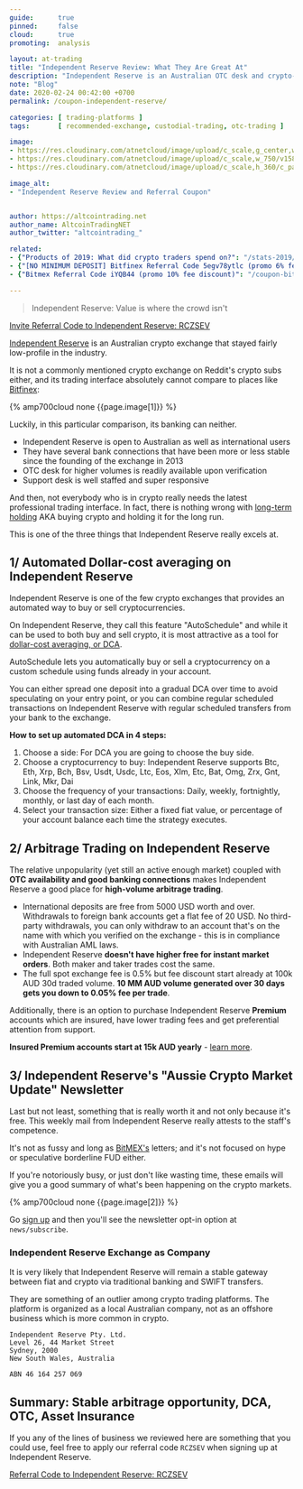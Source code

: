 ```yaml
---
guide:      true
pinned:     false
cloud:      true
promoting:  analysis

layout: at-trading
title: "Independent Reserve Review: What They Are Great At"
description: "Independent Reserve is an Australian OTC desk and crypto-fiat exchange with automated Dollar-cost averaging function and an arbitrage opportunity."
note: "Blog"
date: 2020-02-24 00:42:00 +0700
permalink: /coupon-independent-reserve/

categories: [ trading-platforms ]
tags:       [ recommended-exchange, custodial-trading, otc-trading ]

image:
- https://res.cloudinary.com/atnetcloud/image/upload/c_scale,g_center,w_700/c_crop,g_center,h_360,w_700/v1582619682/atnet/var_exchanges/indyres-hero_p11k7b.jpg
- https://res.cloudinary.com/atnetcloud/image/upload/c_scale,w_750/v1582619626/atnet/var_exchanges/Screen_Shot_2020-02-25_at_15.11.57_nxjpsk.png
- https://res.cloudinary.com/atnetcloud/image/upload/c_scale,h_360/c_pad,g_center,h_360,w_700/v1582619626/atnet/var_exchanges/Screen_Shot_2020-02-25_at_15.08.33_ytgqne.png

image_alt:
- "Independent Reserve Review and Referral Coupon"


author: https://altcointrading.net
author_name: AltcoinTradingNET
author_twitter: "altcointrading_"

related:
- {"Products of 2019: What did crypto traders spend on?": "/stats-2019/"}
- {"[NO MINIMUM DEPOSIT] Bitfinex Referral Code 5egv78ytlc (promo 6% fee discount)": "/coupon-bitfinex-5egv78ytlc/"}
- {"Bitmex Referral Code iYQB44 (promo 10% fee discount)": "/coupon-bitmex-iyqb44/"}

---
```


> Independent Reserve: Value is where the crowd isn't

<p><a rel="nofollow" href="http://bit.ly/at-indyres" class="button">Invite Referral Code to Independent Reserve: RCZSEV</a></p>

[Independent Reserve](http://bit.ly/at-indyres) is an Australian crypto exchange that stayed fairly low-profile in the industry.

It is not a commonly mentioned crypto exchange on Reddit's crypto subs either, and its trading interface absolutely cannot compare to places like [Bitfinex](http://bit.ly/at-bfx-banner2020):

{% amp700cloud none {{page.image[1]}} %}

Luckily, in this particular comparison, its banking can neither.

* Independent Reserve is open to Australian as well as international users
* They have several bank connections that have been more or less stable since the founding of the exchange in 2013
* OTC desk for higher volumes is readily available upon verification
* Support desk is well staffed and super responsive

And then, not everybody who is in crypto really needs the latest professional trading interface. In fact, there is nothing wrong with [long-term holding](/glossary/lth/) AKA buying crypto and holding it for the long run.

This is one of the three things that Independent Reserve really excels at.

## 1/ Automated Dollar-cost averaging on Independent Reserve

Independent Reserve is one of the few crypto exchanges that provides an automated way to buy or sell cryptocurrencies.

On Independent Reserve, they call this feature "AutoSchedule" and while it can be used to both buy and sell crypto, it is most attractive as a tool for [dollar-cost averaging, or DCA](/glossary/dca/).

AutoSchedule lets you automatically buy or sell a cryptocurrency on a custom schedule using funds already in your account.

You can either spread one deposit into a gradual DCA over time to avoid speculating on your entry point, or you can combine regular scheduled transactions on Independent Reserve with regular scheduled transfers from your bank to the exchange.

**How to set up automated DCA in 4 steps:**

1. Choose a side: For DCA you are going to choose the buy side.
2. Choose a cryptocurrency to buy: Independent Reserve supports Btc, Eth, Xrp, Bch, Bsv, Usdt, Usdc, Ltc, Eos, Xlm, Etc, Bat, Omg, Zrx, Gnt, Link, Mkr, Dai
3. Choose the frequency of your transactions: Daily, weekly, fortnightly, monthly, or last day of each month.
4. Select your transaction size: Either a fixed fiat value, or percentage of your account balance each time the strategy executes.

## 2/ Arbitrage Trading on Independent Reserve

The relative unpopularity (yet still an active enough market) coupled with **OTC availability and good banking connections** makes Independent Reserve a good place for **high-volume arbitrage trading**.

* International deposits are free from 5000 USD worth and over. Withdrawals to foreign bank accounts get a flat fee of 20 USD. No third-party withdrawals, you can only withdraw to an account that's on the name with which you verified on the exchange - this is in compliance with Australian AML laws.
* Independent Reserve **doesn't have higher free for instant market orders**. Both maker and taker trades cost the same.
* The full spot exchange fee is 0.5% but fee discount start already at 100k AUD 30d traded volume. **10 MM AUD volume generated over 30 days gets you down to 0.05% fee per trade**.

Additionally, there is an option to purchase Independent Reserve **Premium** accounts which are insured, have lower trading fees and get preferential attention from support.

**Insured Premium accounts start at 15k AUD yearly** - [learn more](http://bit.ly/2wLQhrd).

## 3/ Independent Reserve's "Aussie Crypto Market Update" Newsletter

Last but not least, something that is really worth it and not only because it's free. This weekly mail from Independent Reserve really attests to the staff's competence.

It's not as fussy and long as [BitMEX's](http://bit.ly/atnet-mex) letters; and it's not focused on hype or speculative borderline FUD either.

If you're notoriously busy, or just don't like wasting time, these emails will give you a good summary of what's been happening on the crypto markets.

{% amp700cloud none {{page.image[2]}} %}

Go [sign up](http://bit.ly/at-indyres) and then you'll see the newsletter opt-in option at `news/subscribe`.

### Independent Reserve Exchange as Company

It is very likely that Independent Reserve will remain a stable gateway between fiat and crypto via traditional banking and SWIFT transfers.

They are something of an outlier among crypto trading platforms. The platform is organized as a local Australian company, not as an offshore business which is more common in crypto.

```
Independent Reserve Pty. Ltd.
Level 26, 44 Market Street
Sydney, 2000
New South Wales, Australia

ABN 46 164 257 069
```


## Summary: Stable arbitrage opportunity, DCA, OTC, Asset Insurance

If you any of the lines of business we reviewed here are something that you could use, feel free to apply our referral code `RCZSEV` when signing up at Independent Reserve.  

<p><a rel="nofollow" href="http://bit.ly/at-indyres" class="button">Referral Code to Independent Reserve: RCZSEV</a></p>
